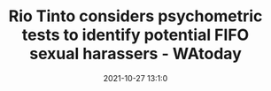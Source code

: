 ---
"title": "Rio Tinto considers psychometric tests to identify potential FIFO sexual harassers - WAtoday"
"date": "2021-10-27 13:1:0"
"feed_name": "GOOGLENEWSMINING"
"feed_website": "https://news.google.com/search?q=mining%2Bincident&hl=en-US&gl=US&ceid=US:en"
"feed_rss": "https://news.google.com/rss/search?q=mining%2Bincident&hl=en-US&gl=US&ceid=US:en"
"link": "https://www.watoday.com.au/national/rio-tinto-considers-psychometric-tests-to-identify-potential-fifo-sexual-harassers-20211027-p593sl.html"
"source": "{'href': 'https://www.watoday.com.au', 'title': 'WAtoday'}"
"file": "_posts/2021-1-1-180296d43a13b5d37d946b9762c8d2d40a29d99b.md"
"accident": "0"
"drilling": "0"
"dead": "0"
"injured": "0"
"arrested": "0"
"place": "unknown place"
"where": "unknown site"
"causes": "unknown"
"place_uri": "unknown place"
---